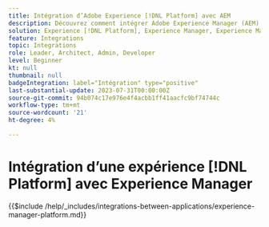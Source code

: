 ```yaml
---
title: Intégration d’Adobe Experience [!DNL Platform] avec AEM
description: Découvrez comment intégrer Adobe Experience Manager (AEM) à Experience Cloud [!DNL Platform].
solution: Experience [!DNL Platform], Experience Manager, Experience Manager Sites
feature: Integrations
topic: Integrations
role: Leader, Architect, Admin, Developer
level: Beginner
kt: null
thumbnail: null
badgeIntegration: label="Intégration" type="positive"
last-substantial-update: 2023-07-31T00:00:00Z
source-git-commit: 94b074c17e976e4f4acbb1ff41aacfc9bf74744c
workflow-type: tm+mt
source-wordcount: '21'
ht-degree: 4%

---
```



# Intégration d’une expérience [!DNL Platform] avec Experience Manager

{{$include /help/_includes/integrations-between-applications/experience-manager-platform.md}}
